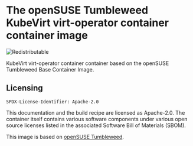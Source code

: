 # The openSUSE Tumbleweed KubeVirt virt-operator container container image
![Redistributable](https://img.shields.io/badge/Redistributable-Yes-green)

KubeVirt virt-operator container container based on the openSUSE Tumbleweed Base Container Image.

## Licensing

`SPDX-License-Identifier: Apache-2.0`

This documentation and the build recipe are licensed as Apache-2.0.
The container itself contains various software components under various open source licenses listed in the associated
Software Bill of Materials (SBOM).

This image is based on [openSUSE Tumbleweed](https://get.opensuse.org/tumbleweed/).
